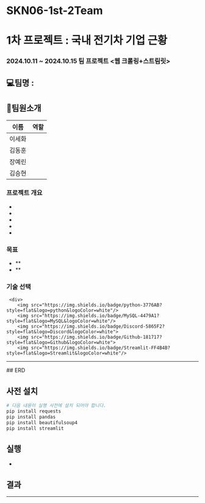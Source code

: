 # SKN06-1st-2Team

# 1차 프로젝트 : 국내 전기차 기업 근황 
### 2024.10.11 ~ 2024.10.15 팀 프로젝트 <웹 크롤링+스트림릿>

## 💻팀명 : 

## 👥팀원소개

| 이름     | 역할                                                                                          |
|----------|-----------------------------------------------------------------------------------------------|
| 이세화   |                                                                                               |
| 김동훈   |                                                                                               |
| 장예린   |                                                                                               |
| 김승현   |                                                                                               |


### 프로젝트 개요

-
-
-
-
-
    

### 목표

- **
- **



 ### 기술 선택
     <div>
        <img src="https://img.shields.io/badge/python-3776AB?style=flat&logo=python&logoColor=white"/>
        <img src="https://img.shields.io/badge/MySQL-4479A1?style=flat&logo=MySQL&logoColor=white"/>
        <img src="https://img.shields.io/badge/Discord-5865F2?style=flat&logo=Discord&logoColor=white">
        <img src="https://img.shields.io/badge/Github-181717?style=flat&logo=Github&logoColor=white">
        <img src="https://img.shields.io/badge/Streamlit-FF4B4B?style=flat&logo=Streamlit&logoColor=white"/>
</div>

<hr>
## ERD


## 사전 설치

```bash
# 다음 내용이 실행 사전에 설치 되어야 합니다.
pip install requests
pip install pandas
pip install beautifulsoup4
pip install streamlit
```

## 실행

    
- 

## 결과

---

